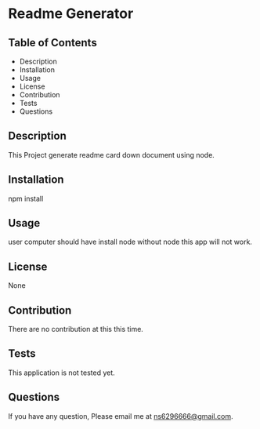 # Readme Generator

## Table of Contents

- Description
- Installation
- Usage
- License
- Contribution
- Tests
- Questions

## Description

This Project generate readme card down document using node.

## Installation

npm install

## Usage

user computer should have install node without node this app will not work.

## License

None

## Contribution

There are no contribution at this this time.

## Tests

This application is not tested yet.

## Questions

If you have any question, Please email me at ns6296666@gmail.com.
